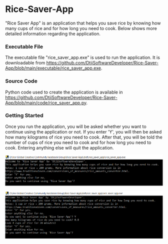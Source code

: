 # Rice-Saver-App
"Rice Saver App" is an application that helps you save rice by knowing how many cups of rice and for how long you need to cook. Below shows more
detailed information regarding the application.

### Executable File

The executable file "rice_saver_app.exe" is used to run the application. It is downloadable from
https://github.com/DtjiSoftwareDeveloper/Rice-Saver-App/blob/main/executable/rice_saver_app.exe.

### Source Code

Python code used to create the application is available in 
https://github.com/DtjiSoftwareDeveloper/Rice-Saver-App/blob/main/code/rice_saver_app.py.

### Getting Started

Once you run the application, you will be asked whether you want to continue using the application or not. If you enter 'Y', you will then
be asked how many kilograms of rice you need to cook. After that, you will be told the number of cups of rice you need to cook and for how
long you need to cook. Entering anything else will quit the application.

![Getting Started 1](https://github.com/DtjiSoftwareDeveloper/Rice-Saver-App/blob/main/images/Getting%20Started%201.png)

![Getting Started 2](https://github.com/DtjiSoftwareDeveloper/Rice-Saver-App/blob/main/images/Getting%20Started%202.png)

